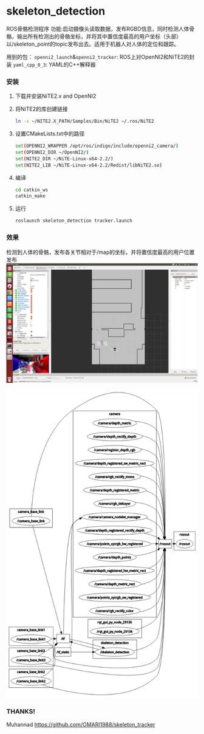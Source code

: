 skeleton_detection
===============
ROS骨骼检测程序
功能:启动摄像头读取数据，发布RGBD信息，同时检测人体骨骼，输出所有检测出的骨骼坐标，并将其中置信度最高的用户坐标（头部）以/skeleton_point的topic发布出去。适用于机器人对人体的定位和跟踪。

用到的包：
`openni2_launch`&`openni2_tracker`: ROS上对OpenNI2和NiTE2的封装
`yaml_cpp_0_3`: YAML的C++解释器

### 安装

1. 下载并安装NiTE2.x and OpenNI2 

2. 将NiTE2的库创建链接

    ```bash
	ln -s ~/NITE2.X_PATH/Samples/Bin/NiTE2 ~/.ros/NiTE2
    ```

3. 设置CMakeLists.txt中的路径

    ```bash
	set(OPENNI2_WRAPPER /opt/ros/indigo/include/openni2_camera/)
	set(OPENNI2_DIR ~/OpenNI2/)
	set(NITE2_DIR ~/NiTE-Linux-x64-2.2/)
	set(NITE2_LIB ~/NiTE-Linux-x64-2.2/Redist/libNiTE2.so)
    ```

4. 编译

    ```bash
    cd catkin_ws
    catkin_make
    ```

5. 运行

    ```bash
    roslaunch skeleton_detection tracker.launch
    ```


### 效果
检测到人体的骨骼，发布各关节相对于/map的坐标，并将置信度最高的用户位置发布
![demo](https://raw.githubusercontent.com/sychaichangkun/skeleton_detection/master/images/pic1.png)

![demo](https://raw.githubusercontent.com/sychaichangkun/skeleton_detection/master/images/pic2.png)


### THANKS!
Muhannad
https://github.com/OMARI1988/skeleton_tracker
